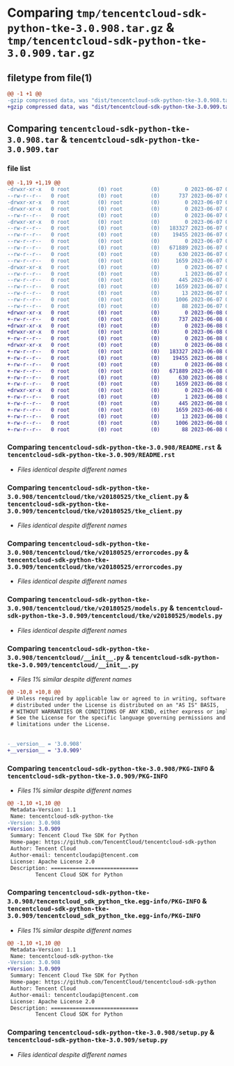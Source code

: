 # Comparing `tmp/tencentcloud-sdk-python-tke-3.0.908.tar.gz` & `tmp/tencentcloud-sdk-python-tke-3.0.909.tar.gz`

## filetype from file(1)

```diff
@@ -1 +1 @@
-gzip compressed data, was "dist/tencentcloud-sdk-python-tke-3.0.908.tar", last modified: Wed Jun  7 00:34:50 2023, max compression
+gzip compressed data, was "dist/tencentcloud-sdk-python-tke-3.0.909.tar", last modified: Thu Jun  8 00:35:47 2023, max compression
```

## Comparing `tencentcloud-sdk-python-tke-3.0.908.tar` & `tencentcloud-sdk-python-tke-3.0.909.tar`

### file list

```diff
@@ -1,19 +1,19 @@
-drwxr-xr-x   0 root         (0) root         (0)        0 2023-06-07 00:34:50.000000 tencentcloud-sdk-python-tke-3.0.908/
--rw-r--r--   0 root         (0) root         (0)      737 2023-06-07 00:34:50.000000 tencentcloud-sdk-python-tke-3.0.908/README.rst
-drwxr-xr-x   0 root         (0) root         (0)        0 2023-06-07 00:34:50.000000 tencentcloud-sdk-python-tke-3.0.908/tencentcloud/
-drwxr-xr-x   0 root         (0) root         (0)        0 2023-06-07 00:34:50.000000 tencentcloud-sdk-python-tke-3.0.908/tencentcloud/tke/
--rw-r--r--   0 root         (0) root         (0)        0 2023-06-07 00:34:50.000000 tencentcloud-sdk-python-tke-3.0.908/tencentcloud/tke/__init__.py
-drwxr-xr-x   0 root         (0) root         (0)        0 2023-06-07 00:34:50.000000 tencentcloud-sdk-python-tke-3.0.908/tencentcloud/tke/v20180525/
--rw-r--r--   0 root         (0) root         (0)   183327 2023-06-07 00:34:50.000000 tencentcloud-sdk-python-tke-3.0.908/tencentcloud/tke/v20180525/tke_client.py
--rw-r--r--   0 root         (0) root         (0)    19455 2023-06-07 00:34:50.000000 tencentcloud-sdk-python-tke-3.0.908/tencentcloud/tke/v20180525/errorcodes.py
--rw-r--r--   0 root         (0) root         (0)        0 2023-06-07 00:34:50.000000 tencentcloud-sdk-python-tke-3.0.908/tencentcloud/tke/v20180525/__init__.py
--rw-r--r--   0 root         (0) root         (0)   671889 2023-06-07 00:34:50.000000 tencentcloud-sdk-python-tke-3.0.908/tencentcloud/tke/v20180525/models.py
--rw-r--r--   0 root         (0) root         (0)      630 2023-06-07 00:34:50.000000 tencentcloud-sdk-python-tke-3.0.908/tencentcloud/__init__.py
--rw-r--r--   0 root         (0) root         (0)     1659 2023-06-07 00:34:50.000000 tencentcloud-sdk-python-tke-3.0.908/PKG-INFO
-drwxr-xr-x   0 root         (0) root         (0)        0 2023-06-07 00:34:50.000000 tencentcloud-sdk-python-tke-3.0.908/tencentcloud_sdk_python_tke.egg-info/
--rw-r--r--   0 root         (0) root         (0)        1 2023-06-07 00:34:50.000000 tencentcloud-sdk-python-tke-3.0.908/tencentcloud_sdk_python_tke.egg-info/dependency_links.txt
--rw-r--r--   0 root         (0) root         (0)      445 2023-06-07 00:34:50.000000 tencentcloud-sdk-python-tke-3.0.908/tencentcloud_sdk_python_tke.egg-info/SOURCES.txt
--rw-r--r--   0 root         (0) root         (0)     1659 2023-06-07 00:34:50.000000 tencentcloud-sdk-python-tke-3.0.908/tencentcloud_sdk_python_tke.egg-info/PKG-INFO
--rw-r--r--   0 root         (0) root         (0)       13 2023-06-07 00:34:50.000000 tencentcloud-sdk-python-tke-3.0.908/tencentcloud_sdk_python_tke.egg-info/top_level.txt
--rw-r--r--   0 root         (0) root         (0)     1006 2023-06-07 00:34:50.000000 tencentcloud-sdk-python-tke-3.0.908/setup.py
--rw-r--r--   0 root         (0) root         (0)       88 2023-06-07 00:34:50.000000 tencentcloud-sdk-python-tke-3.0.908/setup.cfg
+drwxr-xr-x   0 root         (0) root         (0)        0 2023-06-08 00:35:47.000000 tencentcloud-sdk-python-tke-3.0.909/
+-rw-r--r--   0 root         (0) root         (0)      737 2023-06-08 00:35:47.000000 tencentcloud-sdk-python-tke-3.0.909/README.rst
+drwxr-xr-x   0 root         (0) root         (0)        0 2023-06-08 00:35:47.000000 tencentcloud-sdk-python-tke-3.0.909/tencentcloud/
+drwxr-xr-x   0 root         (0) root         (0)        0 2023-06-08 00:35:47.000000 tencentcloud-sdk-python-tke-3.0.909/tencentcloud/tke/
+-rw-r--r--   0 root         (0) root         (0)        0 2023-06-08 00:35:47.000000 tencentcloud-sdk-python-tke-3.0.909/tencentcloud/tke/__init__.py
+drwxr-xr-x   0 root         (0) root         (0)        0 2023-06-08 00:35:47.000000 tencentcloud-sdk-python-tke-3.0.909/tencentcloud/tke/v20180525/
+-rw-r--r--   0 root         (0) root         (0)   183327 2023-06-08 00:35:47.000000 tencentcloud-sdk-python-tke-3.0.909/tencentcloud/tke/v20180525/tke_client.py
+-rw-r--r--   0 root         (0) root         (0)    19455 2023-06-08 00:35:47.000000 tencentcloud-sdk-python-tke-3.0.909/tencentcloud/tke/v20180525/errorcodes.py
+-rw-r--r--   0 root         (0) root         (0)        0 2023-06-08 00:35:47.000000 tencentcloud-sdk-python-tke-3.0.909/tencentcloud/tke/v20180525/__init__.py
+-rw-r--r--   0 root         (0) root         (0)   671889 2023-06-08 00:35:47.000000 tencentcloud-sdk-python-tke-3.0.909/tencentcloud/tke/v20180525/models.py
+-rw-r--r--   0 root         (0) root         (0)      630 2023-06-08 00:35:47.000000 tencentcloud-sdk-python-tke-3.0.909/tencentcloud/__init__.py
+-rw-r--r--   0 root         (0) root         (0)     1659 2023-06-08 00:35:47.000000 tencentcloud-sdk-python-tke-3.0.909/PKG-INFO
+drwxr-xr-x   0 root         (0) root         (0)        0 2023-06-08 00:35:47.000000 tencentcloud-sdk-python-tke-3.0.909/tencentcloud_sdk_python_tke.egg-info/
+-rw-r--r--   0 root         (0) root         (0)        1 2023-06-08 00:35:47.000000 tencentcloud-sdk-python-tke-3.0.909/tencentcloud_sdk_python_tke.egg-info/dependency_links.txt
+-rw-r--r--   0 root         (0) root         (0)      445 2023-06-08 00:35:47.000000 tencentcloud-sdk-python-tke-3.0.909/tencentcloud_sdk_python_tke.egg-info/SOURCES.txt
+-rw-r--r--   0 root         (0) root         (0)     1659 2023-06-08 00:35:47.000000 tencentcloud-sdk-python-tke-3.0.909/tencentcloud_sdk_python_tke.egg-info/PKG-INFO
+-rw-r--r--   0 root         (0) root         (0)       13 2023-06-08 00:35:47.000000 tencentcloud-sdk-python-tke-3.0.909/tencentcloud_sdk_python_tke.egg-info/top_level.txt
+-rw-r--r--   0 root         (0) root         (0)     1006 2023-06-08 00:35:47.000000 tencentcloud-sdk-python-tke-3.0.909/setup.py
+-rw-r--r--   0 root         (0) root         (0)       88 2023-06-08 00:35:47.000000 tencentcloud-sdk-python-tke-3.0.909/setup.cfg
```

### Comparing `tencentcloud-sdk-python-tke-3.0.908/README.rst` & `tencentcloud-sdk-python-tke-3.0.909/README.rst`

 * *Files identical despite different names*

### Comparing `tencentcloud-sdk-python-tke-3.0.908/tencentcloud/tke/v20180525/tke_client.py` & `tencentcloud-sdk-python-tke-3.0.909/tencentcloud/tke/v20180525/tke_client.py`

 * *Files identical despite different names*

### Comparing `tencentcloud-sdk-python-tke-3.0.908/tencentcloud/tke/v20180525/errorcodes.py` & `tencentcloud-sdk-python-tke-3.0.909/tencentcloud/tke/v20180525/errorcodes.py`

 * *Files identical despite different names*

### Comparing `tencentcloud-sdk-python-tke-3.0.908/tencentcloud/tke/v20180525/models.py` & `tencentcloud-sdk-python-tke-3.0.909/tencentcloud/tke/v20180525/models.py`

 * *Files identical despite different names*

### Comparing `tencentcloud-sdk-python-tke-3.0.908/tencentcloud/__init__.py` & `tencentcloud-sdk-python-tke-3.0.909/tencentcloud/__init__.py`

 * *Files 1% similar despite different names*

```diff
@@ -10,8 +10,8 @@
 # Unless required by applicable law or agreed to in writing, software
 # distributed under the License is distributed on an "AS IS" BASIS,
 # WITHOUT WARRANTIES OR CONDITIONS OF ANY KIND, either express or implied.
 # See the License for the specific language governing permissions and
 # limitations under the License.
 
 
-__version__ = '3.0.908'
+__version__ = '3.0.909'
```

### Comparing `tencentcloud-sdk-python-tke-3.0.908/PKG-INFO` & `tencentcloud-sdk-python-tke-3.0.909/PKG-INFO`

 * *Files 1% similar despite different names*

```diff
@@ -1,10 +1,10 @@
 Metadata-Version: 1.1
 Name: tencentcloud-sdk-python-tke
-Version: 3.0.908
+Version: 3.0.909
 Summary: Tencent Cloud Tke SDK for Python
 Home-page: https://github.com/TencentCloud/tencentcloud-sdk-python
 Author: Tencent Cloud
 Author-email: tencentcloudapi@tencent.com
 License: Apache License 2.0
 Description: ============================
         Tencent Cloud SDK for Python
```

### Comparing `tencentcloud-sdk-python-tke-3.0.908/tencentcloud_sdk_python_tke.egg-info/PKG-INFO` & `tencentcloud-sdk-python-tke-3.0.909/tencentcloud_sdk_python_tke.egg-info/PKG-INFO`

 * *Files 1% similar despite different names*

```diff
@@ -1,10 +1,10 @@
 Metadata-Version: 1.1
 Name: tencentcloud-sdk-python-tke
-Version: 3.0.908
+Version: 3.0.909
 Summary: Tencent Cloud Tke SDK for Python
 Home-page: https://github.com/TencentCloud/tencentcloud-sdk-python
 Author: Tencent Cloud
 Author-email: tencentcloudapi@tencent.com
 License: Apache License 2.0
 Description: ============================
         Tencent Cloud SDK for Python
```

### Comparing `tencentcloud-sdk-python-tke-3.0.908/setup.py` & `tencentcloud-sdk-python-tke-3.0.909/setup.py`

 * *Files identical despite different names*

